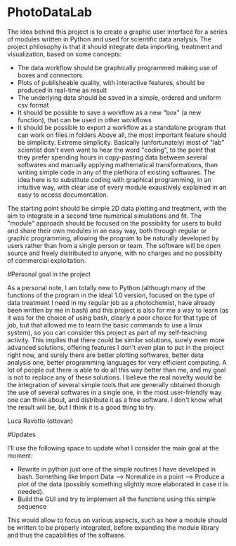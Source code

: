 # PhotoDataLab

The idea behind this project is to create a graphic user interface for a series of modules written in Python and used for  scientific data analysis.
The project philosophy is that it should integrate data importing, treatment and visualization, based on some concepts:
- The data workflow should be graphically programmed making use of boxes and connectors
- Plots of publisheable quality, with interactive features, should be produced in real-time as result
- The underlying data should be saved in a simple, ordered and uniform csv format
- It should be possible to save a workflow as a new "box" (a new function), that can be used in other workflows
- It should be possible to export a workflow as a standalone program that can work on files in folders
Above all, the most important feature should be simplicity. Extreme simplicity. Basically (unfortunately) most of "lab" scientist don't even want to hear the word "coding", to the point that they prefer spending hours in copy-pasting data between several softwares and manually applying mathematical transformations, than writing simple code in any of the plethora of existing softwares.
The idea here is to substitute coding with graphical programming, in an intuitive way, with clear use of every module exaustively explained in an easy to access documentation.

The starting point should be simple 2D data plotting and treatment, with the aim to integrate in a second time numerical simulations and fit. The "module" approach should be focused on the possibility for users to build and share their own modules in an easy way, both through regular or graphic programming, allowing the program to be naturally developed by users rather than from a single person or team.
The software will be open source and freely distributed to anyone, with no charges and no possibilty of commercial exploitation.

#Personal goal in the project

As a personal note, I am totally new to Python (although many of the functions of the program in the ideal 1.0 version, focused
on the type of data treatment I need in my regular job as a photochemist, have already been written by me in bash) and this project is also for me a way to learn (as it was for the choice of using bash, clearly a poor choice for that type of job, but that allowed me to learn the basic commands to use a linux system), so you can consider this project as part of my self-teaching activity.
This implies that there could be similar solutions, surely even more advanced solutions, offering features I don't even plan
to put in the project right now, and surely there are better plotting softwares, better data analysis one, better programming languages for very efficient computing. A lot of people out there is able to do all this way better than me, and my goal is not to replace any of these solutions.
I believe the real novelty would be the integration of several simple tools that are generally obtained thorugh the use of
several softwares in a single one, in the most user-friendly way one can think about, and distribute it as a free software. I don't know what the result will be, but I think it is a good thing to try.

Luca Ravotto (ottovan)

#Updates

I'll use the following space to update what I consider the main goal at the moment:
- Rewrite in python just one of the simple routines I have developed in bash. Something like Import Data --> Normalize in a point --> Produce a plot of the data (possibly something slightly more elaborated in case it is needed).
- Build the GUI and try to implement all the functions using this simple sequence

This would allow to focus on various aspects, such as how a module should be written to be properly integrated, before expanding the module library and thus the capabilities of the software.

